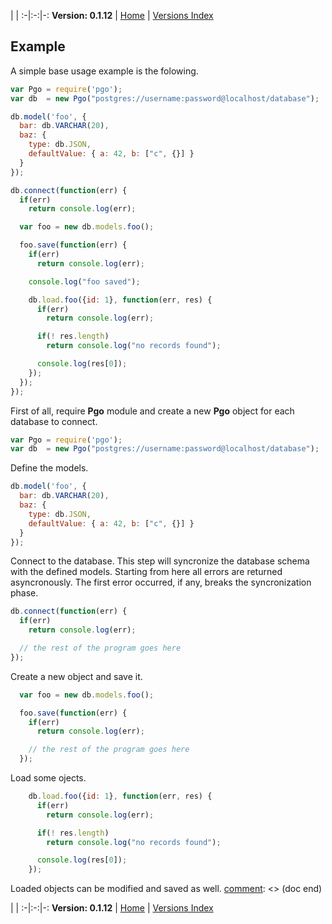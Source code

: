 
 | |
:-|:-:|-:
__Version: 0.1.12__ | [Home](Home.md) | [Versions Index](https://bitbucket.org/cicci/node-postgres-orm/src/master/doc/Index.md)

[comment]: <> (doc begin)
## Example

A simple base usage example is the folowing.

```javascript
var Pgo = require('pgo');
var db  = new Pgo("postgres://username:password@localhost/database");

db.model('foo', {
  bar: db.VARCHAR(20),
  baz: {
    type: db.JSON,
    defaultValue: { a: 42, b: ["c", {}] }
  }
});

db.connect(function(err) {
  if(err)
    return console.log(err);

  var foo = new db.models.foo();

  foo.save(function(err) {
    if(err)
      return console.log(err);

    console.log("foo saved");

    db.load.foo({id: 1}, function(err, res) {
      if(err)
        return console.log(err);

      if(! res.length)
        return console.log("no records found");

      console.log(res[0]);
    });
  });
});
```

First of all, require __Pgo__ module and create a new __Pgo__ object for each database to connect.

```javascript
var Pgo = require('pgo');
var db  = new Pgo("postgres://username:password@localhost/database");
```

Define the models.

```javascript
db.model('foo', {
  bar: db.VARCHAR(20),
  baz: {
    type: db.JSON,
    defaultValue: { a: 42, b: ["c", {}] }
  }
});
```

Connect to the database. This step will syncronize the database schema with the defined models.
Starting from here all errors are returned asyncronously.
The first error occurred, if any, breaks the syncronization phase.

```javascript
db.connect(function(err) {
  if(err)
    return console.log(err);

  // the rest of the program goes here
});
```

Create a new object and save it.

```javascript
  var foo = new db.models.foo();

  foo.save(function(err) {
    if(err)
      return console.log(err);

    // the rest of the program goes here
  });
```

Load some ojects.

```javascript
    db.load.foo({id: 1}, function(err, res) {
      if(err)
        return console.log(err);

      if(! res.length)
        return console.log("no records found");

      console.log(res[0]);
    });
```

Loaded objects can be modified and saved as well.
[comment]: <> (doc end)

 | |
:-|:-:|-:
__Version: 0.1.12__ | [Home](Home.md) | [Versions Index](https://bitbucket.org/cicci/node-postgres-orm/src/master/doc/Index.md)
